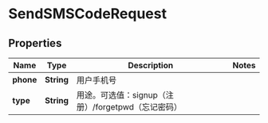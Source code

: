 

# SendSMSCodeRequest


## Properties

| Name | Type | Description | Notes |
|------------ | ------------- | ------------- | -------------|
|**phone** | **String** | 用户手机号 |  |
|**type** | **String** | 用途。可选值：signup（注册）/forgetpwd（忘记密码） |  |



